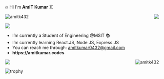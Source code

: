 :fire: Hi I'm **AmiT Kumar**
:gemini:

<img align="right" src="https://github-readme-stats.vercel.app/api/?username=amitk432&theme=nightowl"/>
 
<p align="left"> <img src="https://komarev.com/ghpvc/?username=amitk432&label=Profile%20views&color=0e75b6&style=flat" alt="amitk432" /> </p>

![](https://visitor-badge.glitch.me/badge?page_id=amitk432.amitk432)

 - I’m currently a Student of Engineering @MSIT :books:
 - I’m currently learning React.JS, Node.JS, Express.JS
 - You can reach me through: amitkumar0432@gmail.com
 - **__https://amitkumar.codes__**

<img align="right" src="https://github-readme-streak-stats.herokuapp.com/?user=amitk432&" alt="amitk432"/>
<img align="center" src="https://github-readme-stats.vercel.app/api/top-langs/?username=amitk432" /><br/>

![trophy](https://github-profile-trophy.vercel.app/?username=amitk432&column=3&margin-w=15&margin-h=15&marinn-l=15&no-frame=true&theme=buddhism)
